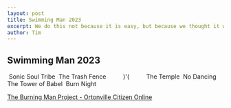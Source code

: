 ```yaml
---
layout: post
title: Swimming Man 2023
excerpt: We do this not because it is easy, but because we thought it would be easy.
author: Tim
---
```

## Swimming Man 2023

<img src="/images/burningman2023/01.jpg" alt=""/>  
Sonic Soul Tribe

<img src="/images/burningman2023/02.jpg" alt=""/>  
The Trash Fence

<img src="/images/burningman2023/03.jpg" alt=""/>  

<img src="/images/burningman2023/04.jpg" alt=""/>  

<img src="/images/burningman2023/05.jpg" alt=""/>  

<img src="/images/burningman2023/06.jpg" alt=""/>  

<img src="/images/burningman2023/07.jpg" alt=""/>  

<img src="/images/burningman2023/08.jpg" alt=""/>  

<img src="/images/burningman2023/09.jpg" alt=""/>  

<img src="/images/burningman2023/10.jpg" alt=""/>  

<img src="/images/burningman2023/11.jpg" alt=""/>  
)'(

<img src="/images/burningman2023/12.jpg" alt=""/>  

<img src="/images/burningman2023/13.jpg" alt=""/>  

<img src="/images/burningman2023/14.jpg" alt=""/>  

<img src="/images/burningman2023/15.jpg" alt=""/>  

<img src="/images/burningman2023/16.jpg" alt=""/>  

<img src="/images/burningman2023/17.jpg" alt=""/>  

<img src="/images/burningman2023/18.jpg" alt=""/>  

<img src="/images/burningman2023/19.jpg" alt=""/>  

<img src="/images/burningman2023/20.jpg" alt=""/>  
The Temple

<img src="/images/burningman2023/21.jpg" alt=""/>  
No Dancing

<img src="/images/burningman2023/22.jpg" alt=""/>  

<img src="/images/burningman2023/23.jpg" alt=""/>  
The Tower of Babel

<img src="/images/burningman2023/24.jpg" alt=""/>  
Burn Night

<img src="/images/burningman2023/25.jpg" alt=""/>  

<img src="/images/burningman2023/26.jpg" alt=""/>  

[The Burning Man Project - Ortonville Citizen Online](https://thecitizenonline.com/the-burning-man-project/)